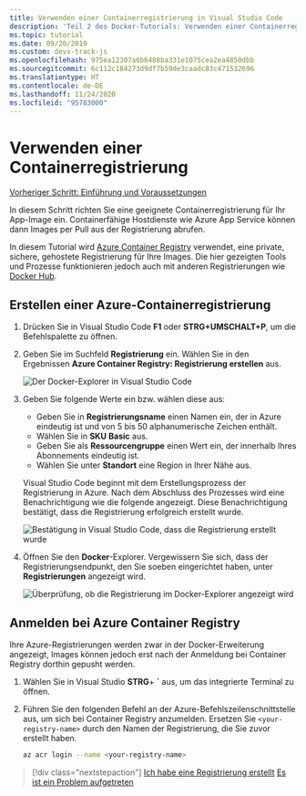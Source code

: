 ```yaml
---
title: Verwenden einer Containerregistrierung in Visual Studio Code
description: 'Teil 2 des Docker-Tutorials: Verwenden einer Containerregistrierung'
ms.topic: tutorial
ms.date: 09/20/2019
ms.custom: devx-track-js
ms.openlocfilehash: 975ea12307a6b6488ba331e1075cea2ea4850dbb
ms.sourcegitcommit: 6c112c184273d9df7b59de3caadc83c471532696
ms.translationtype: HT
ms.contentlocale: de-DE
ms.lasthandoff: 11/24/2020
ms.locfileid: "95783000"
---
```

# <a name="use-a-container-registry"></a>Verwenden einer Containerregistrierung

[Vorheriger Schritt: Einführung und Voraussetzungen](tutorial-vscode-docker-node-01.md)

In diesem Schritt richten Sie eine geeignete Containerregistrierung für Ihr App-Image ein. Containerfähige Hostdienste wie Azure App Service können dann Images per Pull aus der Registrierung abrufen.

In diesem Tutorial wird [Azure Container Registry](https://azure.microsoft.com/services/container-registry/) verwendet, eine private, sichere, gehostete Registrierung für Ihre Images. Die hier gezeigten Tools und Prozesse funktionieren jedoch auch mit anderen Registrierungen wie [Docker Hub](https://hub.docker.com/).

## <a name="create-an-azure-container-registry"></a>Erstellen einer Azure-Containerregistrierung

1. Drücken Sie in Visual Studio Code **F1** oder **STRG+UMSCHALT+P**, um die Befehlspalette zu öffnen.

1. Geben Sie im Suchfeld **Registrierung** ein. Wählen Sie in den Ergebnissen **Azure Container Registry: Registrierung erstellen** aus.

   ![Der Docker-Explorer in Visual Studio Code](media/deploy-containers/docker-create-registry.jpg)

1. Geben Sie folgende Werte ein bzw. wählen diese aus:

    - Geben Sie in **Registrierungsname** einen Namen ein, der in Azure eindeutig ist und von 5 bis 50 alphanumerische Zeichen enthält.
    - Wählen Sie in **SKU** **Basic** aus.
    - Geben Sie als **Ressourcengruppe** einen Wert ein, der innerhalb Ihres Abonnements eindeutig ist.
    - Wählen Sie unter **Standort** eine Region in Ihrer Nähe aus.

    Visual Studio Code beginnt mit dem Erstellungsprozess der Registrierung in Azure. Nach dem Abschluss des Prozesses wird eine Benachrichtigung wie die folgende angezeigt. Diese Benachrichtigung bestätigt, dass die Registrierung erfolgreich erstellt wurde.

   ![Bestätigung in Visual Studio Code, dass die Registrierung erstellt wurde](media/deploy-containers/registry-created.jpg)

1. Öffnen Sie den **Docker**-Explorer. Vergewissern Sie sich, dass der Registrierungsendpunkt, den Sie soeben eingerichtet haben, unter **Registrierungen** angezeigt wird.

   ![Überprüfung, ob die Registrierung im Docker-Explorer angezeigt wird](media/deploy-containers/docker-explorer-registry.jpg)

## <a name="sign-in-to-azure-container-registry"></a>Anmelden bei Azure Container Registry

Ihre Azure-Registrierungen werden zwar in der Docker-Erweiterung angezeigt, Images können jedoch erst nach der Anmeldung bei Container Registry dorthin gepusht werden.

1. Wählen Sie in Visual Studio **STRG**+ **`** aus, um das integrierte Terminal zu öffnen.

1. Führen Sie den folgenden Befehl an der Azure-Befehlszeilenschnittstelle aus, um sich bei Container Registry anzumelden. Ersetzen Sie `<your-registry-name>` durch den Namen der Registrierung, die Sie zuvor erstellt haben.

    ```bash
    az acr login --name <your-registry-name>
    ```

> [!div class="nextstepaction"]
> [Ich habe eine Registrierung erstellt](tutorial-vscode-docker-node-03.md) [Es ist ein Problem aufgetreten](https://www.research.net/r/PWZWZ52?tutorial=docker-extension&step=create-registry)
 
